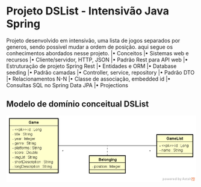 
# Projeto DSList - Intensivão Java Spring 
Projeto desenvolvido em intensivão, uma lista de jogos separados por generos, sendo possivel mudar a ordem de posição.
aqui segue os conhecimentos abordados nesse projeto.
|• Conceitos |• Sistemas web e recursos
|• Cliente/servidor, HTTP, JSON
|• Padrão Rest para API web
|• Estruturação de projeto Spring Rest
|• Entidades e ORM
|• Database seeding
|• Padrão camadas
|• Controller, service, repository
|• Padrão DTO
|• Relacionamentos N-N
|• Classe de associação, embedded id
|• Consultas SQL no Spring Data JPA
|• Projections

## Modelo de domínio conceitual DSList

![Modelo de domínio DSList](https://raw.githubusercontent.com/devsuperior/java-spring-dslist/main/resources/dslist-model.png)

